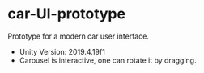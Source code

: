 # car-UI-prototype
Prototype for a modern car user interface.
- Unity Version: 2019.4.19f1
- Carousel is interactive, one can rotate it by dragging.
